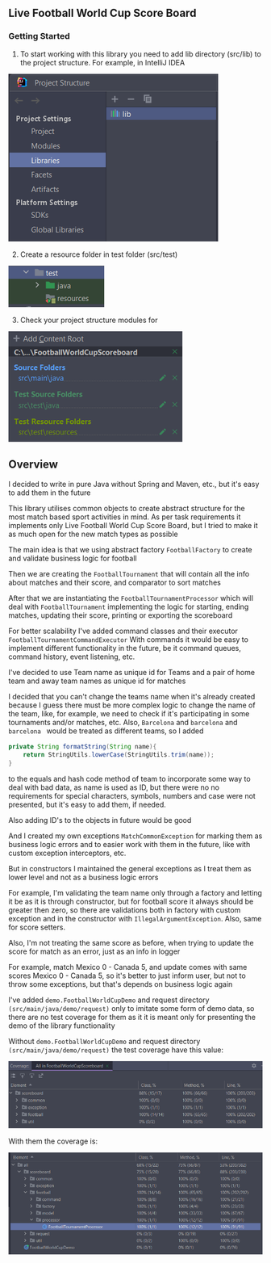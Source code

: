 ## Live Football World Cup Score Board
### Getting Started
1. To start working with this library you need to add lib directory (src/lib) to the project structure. For example, in IntelliJ IDEA 

![img_1.png](img_1.png)

2. Create a resource folder in test folder (src/test) 

![img_2.png](img_2.png)

3. Check your project structure modules for 

![img_3.png](img_3.png)

## Overview
I decided to write in pure Java without Spring and Maven, etc., but it's easy to add them in the future

This library utilises common objects to create abstract structure for the most match based sport activities in mind.
As per task requirements it implements only Live Football World Cup Score Board, but I tried to make it as much open 
for the new match types as possible

The main idea is that we using abstract factory ```FootballFactory``` to create and validate business logic for football

Then we are creating the ```FootballTournament``` that will contain all the info about matches and their score, and comparator to sort matches

After that we are instantiating the ```FootballTournamentProcessor``` which will deal with ```FootballTournament``` 
implementing the logic for starting, ending matches, updating their score, printing or exporting the scoreboard

For better scalability I've added command classes and their executor ```FootballTournamentCommandExecutor```
With commands it would be easy to implement different functionality in the future, be it command queues, command history, event listening, etc.

I've decided to use Team name as unique id for Teams and a pair of home team and away team names as unique id for matches

I decided that you can't change the teams name when it's already created because I guess there must be more complex logic to change the name of the team,
like, for example, we need to check if it's participating in some tournaments and/or matches, etc.
Also, ``Barcelona`` and ``barcelona`` and ``barcelona `` would be treated as different teams, so I added
```java
private String formatString(String name){
    return StringUtils.lowerCase(StringUtils.trim(name));    
}
```
to the equals and hash code method of team to incorporate some way to deal with bad data, as name is used as ID, but there were no no requirements for special characters, symbols, numbers and case were not presented, but it's easy to add them, if needed.

Also adding ID's to the objects in future would be good

And I created my own exceptions ```MatchCommonException``` for marking them as business logic errors and to easier work with them in the future, like with custom exception interceptors, etc.

But in constructors I maintained the general exceptions as I treat them as lower level and not as a business logic errors

For example, I'm validating the team name only through a factory and letting it be as it is through constructor, but for football score it always should be greater then zero, so there are validations both in factory with custom exception and in the constructor with ```IllegalArgumentException```. Also, same for score setters.

Also, I'm not treating the same score as before, when trying to update the score for match as an error, just as an info in logger

For example, match Mexico 0 - Canada 5, and update comes with same scores Mexico 0 - Canada 5, so it's better to just inform user, but not to throw some exceptions, but that's depends on business logic again

I've added ``demo.FootballWorldCupDemo`` and request directory ``(src/main/java/demo/request)`` only to imitate some form of demo data, so there are no test coverage for them as it it is meant only for presenting the demo of the library functionality

Without ``demo.FootballWorldCupDemo`` and request directory ``(src/main/java/demo/request)`` the test coverage have this value:

![img_4.png](img_4.png)

With them the coverage is:

![img_5.png](img_5.png)